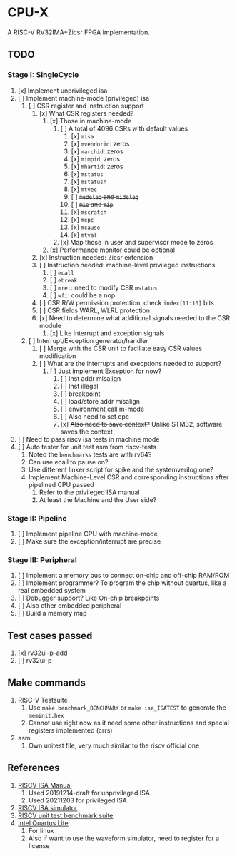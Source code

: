 # CPU-X

A RISC-V RV32IMA+Zicsr FPGA implementation.

## TODO

### Stage I: SingleCycle

1. [x] Implement unprivileged isa
2. [ ] Implement machine-mode (privileged) isa
   1. [ ] CSR register and instruction support
      1. [x] What CSR registers needed?
         1. [x] Those in machine-mode
            1. [ ] A total of 4096 CSRs with default values
               1. [x] `misa`
               2. [x] `mvendorid`: zeros
               3. [x] `marchid`: zeros
               4. [x] `mimpid`: zeros
               5. [x] `mhartid`: zeros
               6. [x] `mstatus`
               7. [x] `mstatush`
               8. [x] `mtvec`
               9. [ ] ~~`medeleg` and `mideleg`~~
               10. [ ] ~~`mie` and `mip`~~
               11. [x] `mscratch`
               12. [x] `mepc`
               13. [x] `mcause`
               14. [x] `mtval`
            2. [x] Map those in user and supervisor mode to zeros
         2. [x] Performance monitor could be optional
      2. [x] Instruction needed: Zicsr extension
      3. [ ] Instruction needed: machine-level privileged instructions
         1. [ ] `ecall`
         2. [ ] `ebreak`
         3. [ ] `mret`: need to modify CSR `mstatus`
         4. [ ] `wfi`: could be a nop
      4. [ ] CSR R/W permission protection, check `index[11:10]` bits
      5. [ ] CSR fields WARL, WLRL protection
      6. [x] Need to determine what additional signals needed to the CSR module
         1. [x] Like interrupt and exception signals
   2. [ ] Interrupt/Exception generator/handler
      1. [ ] Merge with the CSR unit to faciliate easy CSR values modification 
      2. [ ] What are the interrupts and execptions needed to support?
         1. [ ] Just implement Exception for now?
            1. [ ] Inst addr misalign
            2. [ ] Inst illegal
            3. [ ] breakpoint
            4. [ ] load/store addr misalign
            5. [ ] environment call m-mode
            6. [ ] Also need to set epc
            7. [x] ~~Also need to save context?~~ Unlike STM32, software saves the context
3. [ ] Need to pass riscv isa tests in machine mode
4. [ ] Auto tester for unit test asm from riscv-tests
    1. Noted the `benchmarks` tests are with rv64?
    2. Can use ecall to pause on?
    3. Use different linker script for spike and the systemverilog one?
    4. Implement Machine-Level CSR and corresponding instructions after pipelined CPU passed
        1. Refer to the privileged ISA manual
        2. At least the Machine and the User side?

### Stage II: Pipeline

1. [ ] Implement pipeline CPU with machine-mode
2. [ ] Make sure the exception/interrupt are precise

### Stage III: Peripheral

1. [ ] Implement a memory bus to connect on-chip and off-chip RAM/ROM
2. [ ] Implement programmer? To program the chip without quartus, like a real embedded system
3. [ ] Debugger support? Like On-chip breakpoints
4. [ ] Also other embedded peripheral
5. [ ] Build a memory map

## Test cases passed

1. [x] rv32ui-p-add
2. [ ] rv32ui-p-

## Make commands

1. RISC-V Testsuite
   1. Use `make benchmark_BENCHMARK` or `make isa_ISATEST` to generate the `meminit.hex`
   2. Cannot use right now as it need some other instructions and special registers implemented (crrs)
2. asm
   1. Own unitest file, very much similar to the riscv official one

## References

1. [RISCV ISA Manual](https://github.com/riscv/riscv-isa-manual)
   1. Used 20191214-draft for unprivileged ISA
   2. Used 20211203 for privileged ISA
2. [RISCV ISA simulator](https://github.com/riscv-software-src/riscv-isa-sim)
3. [RISCV unit test benchmark suite](https://github.com/riscv-software-src/riscv-tests)
4. [Intel Quartus Lite](https://www.intel.com/content/www/us/en/software-kit/684215/intel-quartus-prime-lite-edition-design-software-version-21-1-for-linux.html)
   1. For linux
   2. Also if want to use the waveform simulator, need to register for a license